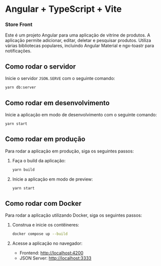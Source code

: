 # Angular + TypeScript + Vite
### Store Front
Este é um projeto Angular para uma aplicação de vitrine de produtos. A aplicação permite adicionar, editar, deletar e pesquisar produtos. Utiliza várias bibliotecas populares, incluindo Angular Material e ngx-toastr para notificações.

## Como rodar o servidor

Inicie o servidor `JSON.SERVE` com o seguinte comando:
```sh
yarn db:server
```

## Como rodar em desenvolvimento

Inicie a aplicação em modo de desenvolvimento com o seguinte comando:
```sh
yarn start
```

## Como rodar em produção

Para rodar a aplicação em produção, siga os seguintes passos:

1. Faça o build da aplicação:
    ```sh
    yarn build
    ```

2. Inicie a aplicação em modo de preview:
    ```sh
    yarn start
    ```

## Como rodar com Docker

Para rodar a aplicação utilizando Docker, siga os seguintes passos:

1. Construa e inicie os contêineres:
    ```sh
    docker compose up --build
    ```

2. Acesse a aplicação no navegador:
    - Frontend: [http://localhost:4200](http://localhost:4200)
    - JSON Server: [http://localhost:3333](http://localhost:3333)



